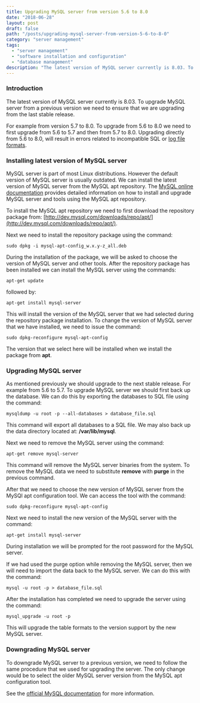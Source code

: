 ```yaml
---
title: Upgrading MySQL server from version 5.6 to 8.0
date: "2018-06-28"
layout: post
draft: false
path: "/posts/upgrading-mysql-server-from-version-5-6-to-8-0"
category: "server management"
tags:
  - "server management"
  - "software installation and configuration"
  - "database management"
description: "The latest version of MySQL server currently is 8.03. To upgrade MySQL server from a previous version we need to ensure that we are upgrading from the last stable release. For example from version 5.7 to 8.0."
---
```


### Introduction
The latest version of MySQL server currently is 8.03. To upgrade MySQL server from a previous version we need to ensure that we are upgrading from the last stable release.

For example from version 5.7 to 8.0. To upgrade from 5.6 to 8.0 we need to first upgrade from 5.6 to 5.7 and then from 5.7 to 8.0. Upgrading directly from 5.6 to 8.0, will result in errors related to incompatible SQL or [log file formats](https://stackoverflow.com/questions/49922023/mysql-8-0-unsupported-redo-log-format).

### Installing latest version of MySQL server
MySQL server is part of most Linux distributions. However the default version of MySQL server is usually outdated. We can install the latest version of MySQL server from the MySQL apt repository. The [MySQL online documentation](https://dev.mysql.com/doc/mysql-apt-repo-quick-guide/en/) provides detailed information on how to install and upgrade MySQL server and tools using the MySQL apt repository.

To install the MySQL apt repository we need to first download the repository package from: [http://dev.mysql.com/downloads/repo/apt/](http://dev.mysql.com/downloads/repo/apt/).

Next we need to install the repository package using the command:

```
sudo dpkg -i mysql-apt-config_w.x.y-z_all.deb
```

During the installation of the package, we will be asked to choose the version of MySQL server and other tools. After the repository package has been installed we can install the MySQL server using the commands:

```
apt-get update
```

followed by:

```
apt-get install mysql-server
```

This will install the version of the MySQL server that we had selected during the repository package installation. To change the version of MySQL server that we have installed, we need to issue the command:

```
sudo dpkg-reconfigure mysql-apt-config
```

The version that we select here will be installed when we install the package from **apt**.

### Upgrading MySQL server
As mentioned previously we should upgrade to the next stable release. For example from 5.6 to 5.7. To upgrade MySQL server we should first back up the database. We can do this by exporting the databases to SQL file using the command:

```
mysqldump -u root -p --all-databases > database_file.sql
```

This command will export all databases to a SQL file. We may also back up the data directory located at: **/var/lib/mysql**.

Next we need to remove the MySQL server using the command:

```
apt-get remove mysql-server
```

This command will remove the MySQL server binaries from the system. To remove the MySQL data we need to substitute **remove** with **purge** in the previous command.

After that we need to choose the new version of MySQL server from the MySQl apt configuration tool. We can access the tool with the command:

```
sudo dpkg-reconfigure mysql-apt-config
```

Next we need to install the new version of the MySQL server with the command:

```
apt-get install mysql-server
```

During installation we will be prompted for the root password for the MySQL server.

If we had used the purge option while removing the MySQL server, then we will need to import the data back to the MySQL server. We can do this with the command:

```
mysql -u root -p > database_file.sql
```

After the installation has completed we need to upgrade the server using the command:

```
mysql_upgrade -u root -p
```

This will upgrade the table formats to the version support by the new MySQL server.

### Downgrading MySQL server
To downgrade MySQL server to a previous version, we need to follow the same procedure that we used for upgrading the server. The only change would be to select the older MySQL server version from the MySQL apt configuration tool.

See the [official MySQL documentation](https://dev.mysql.com/doc/mysql-apt-repo-quick-guide/en/) for more information.
